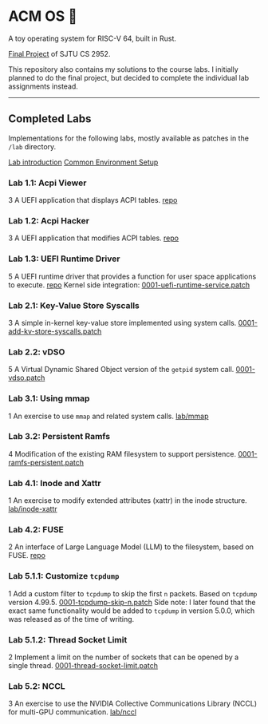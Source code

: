# ACM OS 🦀

A toy operating system for RISC-V 64, built in Rust.

[Final Project](https://acore-guide.sjtu.app/) of SJTU CS 2952.

This repository also contains my solutions to the course labs. I initially planned to do the final project, but decided to complete the individual lab assignments instead.

---

## Completed Labs

Implementations for the following labs, mostly available as patches in the `/lab` directory.

[Lab introduction](https://github.com/peterzheng98/os-2024-tutorial)
[Common Environment Setup](lab/README.md)

### Lab 1.1: Acpi Viewer
3
A UEFI application that displays ACPI tables.
[repo](https://github.com/stargazerZJ/ACM-Acpi-Viewer/tree/main)

### Lab 1.2: Acpi Hacker
3
A UEFI application that modifies ACPI tables.
[repo](https://github.com/stargazerZJ/ACM-Acpi-Viewer/tree/acpi-hacker)

### Lab 1.3: UEFI Runtime Driver
5
A UEFI runtime driver that provides a function for user space applications to execute.
[repo](https://github.com/stargazerZJ/ACM-Acpi-Viewer/tree/runtime-driver)
Kernel side integration: [0001-uefi-runtime-service.patch](lab/0001-uefi-runtime-service.patch)

### Lab 2.1: Key-Value Store Syscalls
3
A simple in-kernel key-value store implemented using system calls.
[0001-add-kv-store-syscalls.patch](lab/0001-add-kv-store-syscalls.patch)

### Lab 2.2: vDSO
5
A Virtual Dynamic Shared Object version of the `getpid` system call.
[0001-vdso.patch](lab/0001-vdso.patch)

### Lab 3.1: Using mmap
1
An exercise to use `mmap` and related system calls.
[lab/mmap](lab/mmap)

### Lab 3.2: Persistent Ramfs
4
Modification of the existing RAM filesystem to support persistence.
[0001-ramfs-persistent.patch](lab/0001-ramfs-persistent.patch)

### Lab 4.1: Inode and Xattr
1
An exercise to modify extended attributes (xattr) in the inode structure.
[lab/inode-xattr](lab/inode-xattr)

### Lab 4.2: FUSE
2
An interface of Large Language Model (LLM) to the filesystem, based on FUSE.
[repo](https://github.com/stargazerZJ/ACM-FUSE)

### Lab 5.1.1: Customize `tcpdump`
1
Add a custom filter to `tcpdump` to skip the first `n` packets. Based on `tcpdump` version 4.99.5.
[0001-tcpdump-skip-n.patch](lab/0001-tcpdump-skip-n.patch)
Side note: I later found that the exact same functionality would be added to `tcpdump` in version 5.0.0, which was released as of the time of writing.

### Lab 5.1.2: Thread Socket Limit
2
Implement a limit on the number of sockets that can be opened by a single thread.
[0001-thread-socket-limit.patch](lab/0001-thread-socket-limit.patch)

### Lab 5.2: NCCL
3
An exercise to use the NVIDIA Collective Communications Library (NCCL) for multi-GPU communication.
[lab/nccl](lab/nccl)